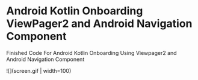 # Android Kotlin Onboarding ViewPager2 and Android Navigation Component
Finished Code For Android Kotlin Onboarding Using Viewpager2 and Android Navigation Component

![](screen.gif | width=100)
